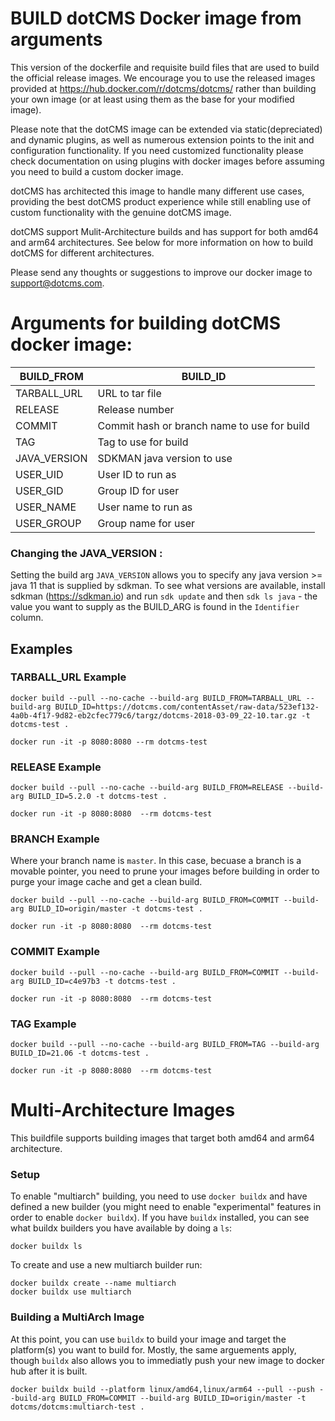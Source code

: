 # BUILD dotCMS Docker image from arguments 

This version of the dockerfile and requisite build files that are used to build the official release images. We encourage you to use the released images provided at  https://hub.docker.com/r/dotcms/dotcms/ rather than building your own image (or at least using them as the base for your modified image).  

Please note that the dotCMS image can be extended via static(depreciated) and dynamic plugins, as well as numerous extension points to the init and configuration functionality.  If you need customized functionality please check documentation on using plugins with docker images before assuming you need to build a custom docker image. 

dotCMS has architected this image to handle many different use cases, providing the best dotCMS product experience while still enabling use of custom functionality with the genuine dotCMS image.

dotCMS support Mulit-Architecture builds and has support for both amd64 and arm64 architectures. See below for more information on how to build dotCMS for different architectures.

Please send any thoughts or suggestions to improve our docker image to support@dotcms.com. 


# Arguments for building dotCMS docker image: 

|  BUILD_FROM   | BUILD_ID                     |
| ------------- | ---------------              |
| TARBALL_URL   | URL to tar file              |
| RELEASE       | Release number               |
| COMMIT        | Commit hash or branch name to use for build |
| TAG           | Tag to use for build         |
| JAVA_VERSION  | SDKMAN java version to use | 
| USER_UID      | User ID to run as | 
| USER_GID      | Group ID for user | 
| USER_NAME     | User name to run as |
| USER_GROUP    | Group name for user | 



### Changing the JAVA_VERSION :
Setting the build arg `JAVA_VERSION` allows you to specify any java version >= java 11 that is supplied by sdkman. To see what versions are available, install sdkman (https://sdkman.io) and run `sdk update` and then `sdk ls java` - the value you want to supply as the BUILD_ARG is found in the `Identifier` column.


## Examples 

### TARBALL_URL Example 
```
docker build --pull --no-cache --build-arg BUILD_FROM=TARBALL_URL --build-arg BUILD_ID=https://dotcms.com/contentAsset/raw-data/523ef132-4a0b-4f17-9d82-eb2cfec779c6/targz/dotcms-2018-03-09_22-10.tar.gz -t dotcms-test .

docker run -it -p 8080:8080 --rm dotcms-test
```

### RELEASE Example 
```
docker build --pull --no-cache --build-arg BUILD_FROM=RELEASE --build-arg BUILD_ID=5.2.0 -t dotcms-test .

docker run -it -p 8080:8080  --rm dotcms-test
```

### BRANCH Example 
Where your branch name is `master`.  In this case, becuase a branch is a movable pointer, you need to prune your
images before building in order to purge your image cache and get a clean build.
```
docker build --pull --no-cache --build-arg BUILD_FROM=COMMIT --build-arg BUILD_ID=origin/master -t dotcms-test .

docker run -it -p 8080:8080  --rm dotcms-test
```


### COMMIT Example 
```
docker build --pull --no-cache --build-arg BUILD_FROM=COMMIT --build-arg BUILD_ID=c4e97b3 -t dotcms-test .

docker run -it -p 8080:8080  --rm dotcms-test
```

### TAG Example 
```
docker build --pull --no-cache --build-arg BUILD_FROM=TAG --build-arg BUILD_ID=21.06 -t dotcms-test .

docker run -it -p 8080:8080  --rm dotcms-test
```


# Multi-Architecture Images
This buildfile supports building images that target both amd64 and arm64 architecture.  

### Setup
To enable "multiarch" building, you need to use `docker buildx` and have defined a new builder (you might need to enable "experimental" features in order to enable `docker buildx`). If you have `buildx` installed, you can see what buildx builders you have available by doing a `ls`:

```
docker buildx ls
```

To create and use a new multiarch builder run:
```
docker buildx create --name multiarch
docker buildx use multiarch
```

### Building a MultiArch Image

At this point, you can use `buildx` to build your image and target the platform(s) you want to build for.  Mostly, the same arguements apply, though `buildx` also allows you to immediatly push your new image to docker hub after it is built.

```
docker buildx build --platform linux/amd64,linux/arm64 --pull --push --build-arg BUILD_FROM=COMMIT --build-arg BUILD_ID=origin/master -t dotcms/dotcms:multiarch-test .

```